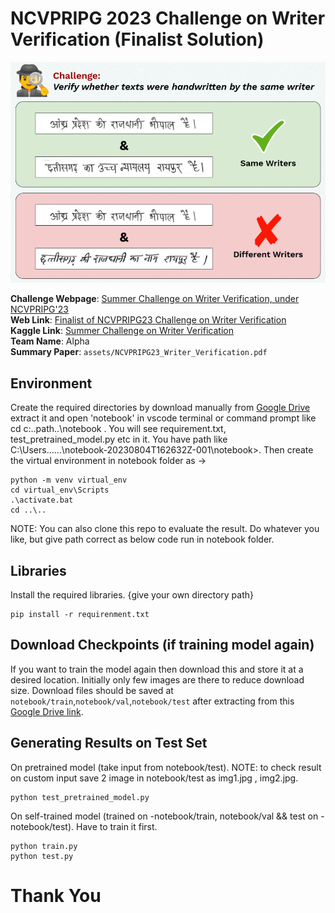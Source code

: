 # NCVPRIPG 2023 Challenge on Writer Verification (Finalist Solution)

![intro image](assets/img.png)

**Challenge Webpage**: [Summer Challenge on Writer Verification, under NCVPRIPG'23](https://vl2g.github.io/challenges/wv2023)  
**Web Link**: [Finalist of NCVPRIPG23 Challenge on Writer Verification](https://mohitsharma-iitj.github.io/NCVPRIPG2023_Writer_Verification/)  
**Kaggle Link**: [Summer Challenge on Writer Verification](https://www.kaggle.com/competitions/summer-challenge-on-writer-verification23-finale/leaderboard)  
**Team Name**: Alpha  
**Summary Paper**: `assets/NCVPRIPG23_Writer_Verification.pdf`



## Environment
Create the required directories by download manually from [Google Drive](https://drive.google.com/drive/folders/1xhPeBt5VeRWNnY8SKLu-cyLjm8CjjdQD?usp=sharing) extract it and open 'notebook' in vscode terminal or command prompt like cd c:\..path..\notebook . You will see requirement.txt, test_pretrained_model.py etc in it. You have path like C:\Users\......\notebook-20230804T162632Z-001\notebook>. Then create the virtual environment in notebook folder as ->

```shell
python -m venv virtual_env
cd virtual_env\Scripts
.\activate.bat
cd ..\..
```
NOTE: You can also clone this repo to evaluate the result. Do whatever you like, but give path correct as below code run in notebook folder.


## Libraries
Install the required libraries. {give your own directory path}
```shell
pip install -r requirenment.txt
```



## Download Checkpoints (if training model again)
If you want to train the model again then download this and store it at a desired location. Initially only few images are there to reduce download size. Download files should be saved at `notebook/train`,`notebook/val`,`notebook/test` after extracting from this [Google Drive link](https://drive.google.com/drive/folders/1kQG-b9Jvha05d-5xQ2yK7cI5pVRSXzex?usp=sharing).



## Generating Results on Test Set
On pretrained model (take input from notebook/test).
NOTE: to check result on custom input save 2 image in notebook/test as img1.jpg , img2.jpg.
```shell
python test_pretrained_model.py 
```
On self-trained model (trained on -notebook/train, notebook/val && test on - notebook/test).
Have to train it first.
```shell
python train.py 
python test.py 
```




# Thank You
